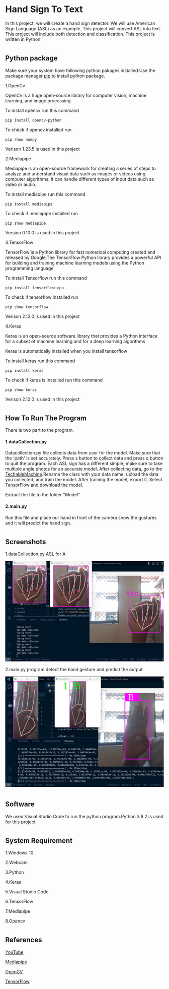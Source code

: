 # Hand Sign To Text

In this project, we will create a hand sign detector. We will use American Sign Language (ASL) as an example. This project will convert ASL into text. This project will include both detection and classification. This project is written in Python.


#
## Python package
Make sure your system have following python pakages installed.Use the package manager [pip](https://phoenixnap.com/kb/install-pip-windows) to install python package.

1.OpenCv

OpenCv is a huge open-source library for computer vision, machine learning, and image processing.

To install opencv run this command  
```
pip install opencv-python
```
To check if opencv installed run
````
pip show numpy
````
Verison 1.23.5 is used in this project

2.Mediapipe 

Mediapipe is an open-source framework for creating a series of steps to analyze and understand visual data such as images or videos using computer algorithms. It can handle different types of input data such as video or audio.

To install mediapipe run this command  
```
pip install mediapipe
```
To check if mediapipe installed run
````
pip show mediapipe
````
Version  0.10.0 is used in this project

3.TensorFlow

TensorFlow is a Python library for fast numerical computing created and released by Google.The TensorFlow Python library provides a powerful API for building and training machine learning models using the Python programming language


To install Tensorflow run this command

    pip install tensorflow-cpu

To check if tensorflow installed run
```
pip show tensorflow
```

Verison 2.12.0 is used in this project

4.Keras

Keras is an open-source software library that provides a Python interface for a subset of machine learning and for a deep learning algorithms

Keras is automatically installed when you install tensorflow

To install keras run this command
    
    pip install keras
To check if keras is installed run this command

    pip show keras
Verison 2.12.0 is used in this project
#
## How To Run The Program

There is two part to the program.
#### 1.dataCollection.py
Datacollection.py file collects data from user for the model. Make sure that the 'path' is set accurately. Press s button to collect data and press q button to quit the program. Each ASL sign has a different simple; make sure to take multiple angle photos for an accurate model. After collecting data, go to the [TechableMachine](https://teachablemachine.withgoogle.com/train/image).Rename the class with your data name, upload the data you collected, and train the model. After training the model, export it. Select TensorFlow and download the model.

Extract the file to the folder "Model"

#### 2.main.py
Run this file and place our hand in front of the
camera show the gustures and it will predict the hand sign.
#
## Screenshots
1.dataCollection.py
ASL for A

![plot](./1.jpg)

2.main.py
program detect the hand  gesture and predict the output

![plot](./2.jpg)

#
## Software
We used Visual Studio Code to run the python program.Python 3.8.2 is used for this project
#
## System Requirement
1.Windows 10

2.Webcam

3.Python 

4.Keras 

5.Visual Studio Code

6.TensorFlow

7.Mediapipe

8.Opencv

#
## References
[YouTube](https://www.youtube.com/watch?v=wa2ARoUUdU8&pp=ygURaGFuZCBzaWduIHRvIHRleHQ%3D)

[Mediapipe](https://developers.google.com/mediapipe)

[OpenCV](https://pypi.org/project/opencv-python/) 

[TensorFlow](https://www.tensorflow.org/api_docs/python/tf)
